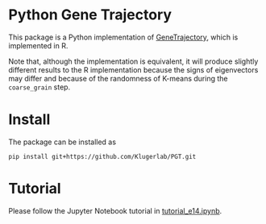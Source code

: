 # Python Gene Trajectory
This package is a Python implementation of [GeneTrajectory](https://github.com/KlugerLab/GeneTrajectory), 
which is implemented in R. 

Note that, although the implementation is equivalent, it will produce slightly different results to the R implementation
because the signs of eigenvectors may differ and because of the randomness of K-means during the `coarse_grain` step. 


# Install #
The package can be installed as 
```
pip install git+https://github.com/Klugerlab/PGT.git
```

# Tutorial # 
Please follow the Jupyter Notebook tutorial in [tutorial_e14.ipynb](notebooks/tutorial_e14.ipynb).
